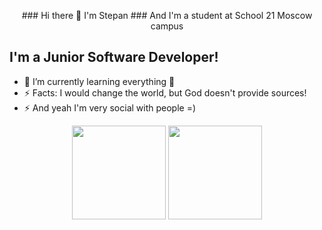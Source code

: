 <p align = 'center'>
### Hi there 👋 I'm Stepan 
### And I'm a student at School 21 Moscow campus

## I'm a Junior Software Developer! 

- 🌱 I’m currently learning everything 🤣
- ⚡ Facts: I would change the world, but God doesn't provide sources! 
- ⚡ And yeah I'm very social with people =)
 </p>

<p align = 'center'>
 <a href="https://github-readme-stats.vercel.app/api?username=ASM717&show_icons=true&count_private=true"><img height=150 src="https://github-readme-stats.vercel.app/api?username=ASM717&show_icons=true&count_private=true" /></a>
<a href="https://github.com/ASM717/github-readme-stats"><img height=150 src="https://github-readme-stats.vercel.app/api/top-langs/?username=ASM717&layout=compact" /></a>
 </p>

